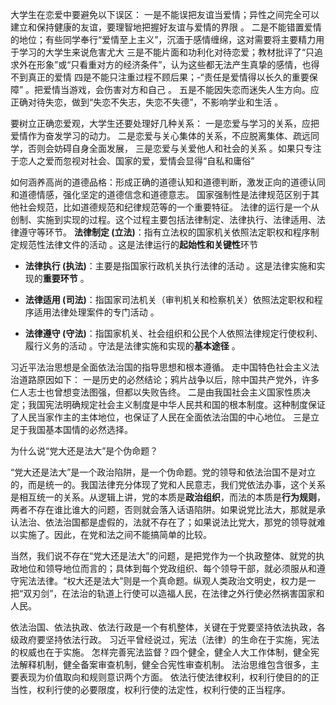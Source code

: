 
大学生在恋爱中要避免以下误区：
一是不能误把友谊当爱情；异性之间完全可以建立和保持健康的友谊，要理智地把握好友谊与爱情的界限 。
二是不能错置爱情的地位；有些同学奉行“爱情至上主义”，沉湎于感情缠绵，这对需要将主要精力用于学习的大学生来说危害尤大
三是不能片面和功利化对待恋爱；教材批评了“只追求外在形象”或“只看重对方的经济条件”，认为这些都无法产生真挚的感情，也得不到真正的爱情
四是不能只注重过程不顾后果；-“责任是爱情得以长久的重要保障” 。把爱情当游戏，会伤害对方和自己 。
五是不能因失恋而迷失人生方向。应正确对待失恋，做到“失恋不失志，失恋不失德”，不影响学业和生活 。

要树立正确恋爱观，大学生还要处理好几种关系：
一是恋爱与学习的关系，应把爱情作为奋发学习的动力。
二是恋爱与关心集体的关系，不应脱离集体、疏远同学，否则会妨碍自身全面发展，
三是恋爱与关爱他人和社会的关系 。如果只专注于恋人之爱而忽视对社会、国家的爱，爱情会显得“自私和庸俗”

如何涵养高尚的道德品格：形成正确的道德认知和道德判断，激发正向的道德认同和道德情感，强化坚定的道德信念和道德意志。
国家强制性是法律规范区别于其他社会规范，比如道德规范和纪律规范等的一个重要特征。
法律的运行是一个从创制、实施到实现的过程。这个过程主要包括法律制定、法律执行、法律适用、法律遵守等环节。
**法律制定 (立法)**：指有立法权的国家机关依照法定职权和程序制定规范性法律文件的活动 。这是法律运行的**起始性和关键性**环节
- **法律执行 (执法)**：主要是指国家行政机关执行法律的活动 。这是法律实施和实现的**重要环节** 。
    
- **法律适用 (司法)**：指国家司法机关（审判机关和检察机关）依照法定职权和程序适用法律处理案件的专门活动 。
    
- **法律遵守 (守法)**：指国家机关、社会组织和公民个人依照法律规定行使权利、履行义务的活动 。守法是法律实施和实现的**基本途径** 。


习近平法治思想是全面依法治国的指导思想和根本遵循。
走中国特色社会主义法治道路原因如下：
一是历史的必然结论；鸦片战争以后，除中国共产党外，许多仁人志士也曾想变法图强，但都以失败告终。
二是由我国社会主义国家性质决定；我国宪法明确规定社会主义制度是中华人民共和国的根本制度。这种制度保证了人民当家作主的主体地位，也保证了人民在全面依法治国的中心地位。
三是立足于我国基本国情的必然选择。


为什么说“党大还是法大”是个伪命题？

“党大还是法大”是一个政治陷阱，是一个伪命题。党的领导和依法治国不是对立的，而是统一的。我国法律充分体现了党和人民意志，我们党依法办事，这个关系是相互统一的关系。从逻辑上讲，党的本质是**政治组织**，而法的本质是**行为规则**，两者不存在谁比谁大的问题，否则就会落入话语陷阱。如果说党比法大，那就是承认法治、依法治国都是虚假的，法就不存在了；如果说法比党大，那党的领导就难以实施了。因此，在党和法之间不能搞简单的比较。

当然，我们说不存在“党大还是法大”的问题，是把党作为一个执政整体、就党的执政地位和领导地位而言的；具体到每个党政组织、每个领导干部，就必须服从和遵守宪法法律。“权大还是法大”则是一个真命题。纵观人类政治文明史，权力是一把“双刃剑”，在法治的轨道上行使可以造福人民，在法律之外行使必然祸害国家和人民。

依法治国、依法执政、依法行政是一个有机整体，关键在于党要坚持依法执政，各级政府要坚持依法行政。
习近平曾经说过，宪法（法律）的生命在于实施，宪法的权威也在于实施。
怎样完善宪法监督？四个健全，健全人大工作体制，健全宪法解释机制，健全备案审查机制，健全合宪性审查机制。
法治思维包含很多，主要表现为价值取向和规则意识两个方面。
依法行使法律权利，权利行使目的的正当性，权利行使的必要限度，权利行使的法定性，权利行使的正当程序。